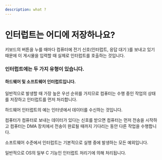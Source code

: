 ```yaml
---
description: what ?
---
```


# 인터럽트는 어디에 저장하나요?

키보드의 버튼을 누를 때마다 컴퓨터에 전기 신호(인터럽트, 응답 대기 )를 보내고 있기 때문에 이 게시물을 입력할 때 실제로 인터럽트를 호출하는 것입니다.&#x20;

### 인터럽트에는 두 가지 유형이 있습니다.&#x20;

#### 하드웨어 및 소프트웨어 인터럽트입니다.&#x20;

일반적으로 발생할 때 가장 높은 우선 순위를 가지므로 컴퓨터는 수행 중인 작업의 상태를 저장하고 인터럽트를 먼저 처리합니다.&#x20;

하드웨어 인터럽트의 예는 인터넷에서 데이터를 수신하는 것입니다.&#x20;

컴퓨터가 컴퓨터로 보내는 데이터가 있다는 신호를 받으면 컴퓨터는 먼저 전송을 시작하고 컴퓨터는 DMA 장치에서 전송이 완료될 때까지 기다리는 동안 다른 작업을 수행합니다.&#x20;

소프트웨어 수준에서 인터럽트는 기본적으로 실행 중에 발생하는 모든 예외입니다.&#x20;

일반적으로 OS의 일부 C 기능인 인터럽트 처리기에 의해 처리됩니다.
